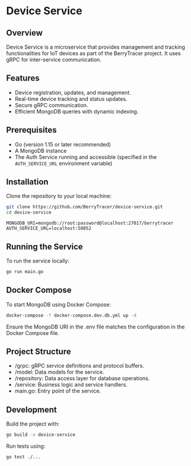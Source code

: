 # Device Service

## Overview

Device Service is a microservice that provides management and tracking functionalities for IoT devices as part of the BerryTracer project. It uses gRPC for inter-service communication.

## Features

- Device registration, updates, and management.
- Real-time device tracking and status updates.
- Secure gRPC communication.
- Efficient MongoDB queries with dynamic indexing.

## Prerequisites

- Go (version 1.15 or later recommended)
- A MongoDB instance
- The Auth Service running and accessible (specified in the `AUTH_SERVICE_URL` environment variable)

## Installation

Clone the repository to your local machine:

```bash
git clone https://github.com/BerryTracer/device-service.git
cd device-service
```

```.env
MONGODB_URI=mongodb://root:password@localhost:27017/berrytracer
AUTH_SERVICE_URL=localhost:50052
```

## Running the Service

To run the service locally:

```bash
go run main.go
```

## Docker Compose

To start MongoDB using Docker Compose:

```bash
docker-compose -f docker-compose.dev.db.yml up -d
```

Ensure the MongoDB URI in the .env file matches the configuration in the Docker Compose file.

## Project Structure

- /grpc: gRPC service definitions and protocol buffers.
- /model: Data models for the service.
- /repository: Data access layer for database operations.
- /service: Business logic and service handlers.
- main.go: Entry point of the service.

## Development

Build the project with:

```bash
go build -o device-service
```

Run tests using:

```bash
go test ./...
```
